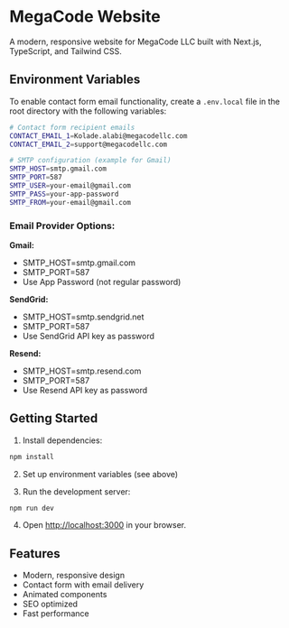 # MegaCode Website

A modern, responsive website for MegaCode LLC built with Next.js, TypeScript, and Tailwind CSS.

## Environment Variables

To enable contact form email functionality, create a `.env.local` file in the root directory with the following variables:

```bash
# Contact form recipient emails
CONTACT_EMAIL_1=Kolade.alabi@megacodellc.com
CONTACT_EMAIL_2=support@megacodellc.com

# SMTP configuration (example for Gmail)
SMTP_HOST=smtp.gmail.com
SMTP_PORT=587
SMTP_USER=your-email@gmail.com
SMTP_PASS=your-app-password
SMTP_FROM=your-email@gmail.com
```

### Email Provider Options:

**Gmail:**
- SMTP_HOST=smtp.gmail.com
- SMTP_PORT=587
- Use App Password (not regular password)

**SendGrid:**
- SMTP_HOST=smtp.sendgrid.net
- SMTP_PORT=587
- Use SendGrid API key as password

**Resend:**
- SMTP_HOST=smtp.resend.com
- SMTP_PORT=587
- Use Resend API key as password

## Getting Started

1. Install dependencies:
```bash
npm install
```

2. Set up environment variables (see above)

3. Run the development server:
```bash
npm run dev
```

4. Open [http://localhost:3000](http://localhost:3000) in your browser.

## Features

- Modern, responsive design
- Contact form with email delivery
- Animated components
- SEO optimized
- Fast performance
